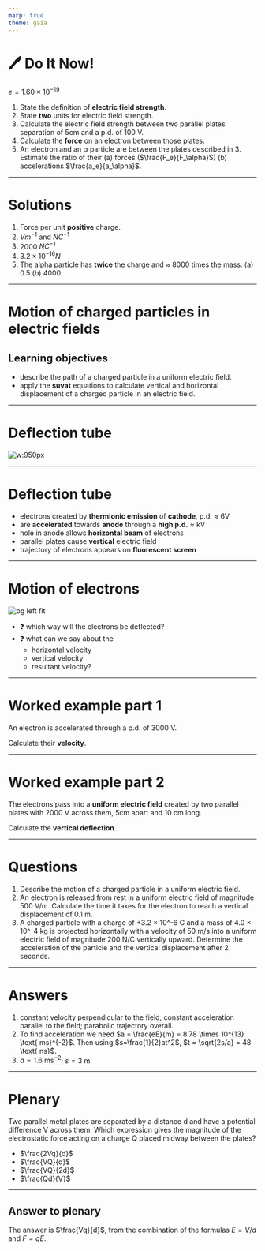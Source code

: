 ```yaml
---
marp: true
theme: gaia
---
```


# :pen: Do It Now!

$e = 1.60 \times 10^{-19}$

1. State the definition of **electric field strength**.
2. State **two** units for electric field strength.
3. Calculate the electric field strength between two parallel plates separation of 5cm and a p.d. of 100 V.
3. Calculate the **force** on an electron between those plates.
4. An electron and an &alpha; particle are between the plates described in 3. Estimate the ratio of their (a) forces ($\frac{F_e}{F_\alpha}$) (b) accelerations $\frac{a_e}{a_\alpha}$.

---

# Solutions

1. Force per unit **positive** charge.
2. $Vm^{-1}$ and $NC^{-1}$
3. 2000 $NC^{-1}$
4. $3.2 \times 10^{-16} N$
5. The alpha particle has **twice** the charge and &approx; 8000 times the mass. (a) 0.5 (b) 4000

---

# Motion of charged particles in electric fields

## Learning objectives

- describe the path of a charged particle in a uniform electric field.
- apply the **suvat** equations to calculate vertical and horizontal displacement of a charged particle in an electric field.

---

# Deflection tube

![w:950px](https://spark.iop.org/sites/default/files/image/electron-deflection-tube-using-an-electric-field2-1839.jpg)

---

# Deflection tube

- electrons created by **thermionic emission** of **cathode**, p.d. &approx; 6V
- are **accelerated** towards **anode** through a **high p.d.** &approx; kV
- hole in anode allows **horizontal beam** of electrons
- parallel plates cause **vertical** electric field
- trajectory of electrons appears on **fluorescent screen**

---

# Motion of electrons

![bg left fit](https://spark.iop.org/sites/default/files/image/electron-deflection-tube-using-an-electric-field2-1839.jpg)

- :question: which way will the electrons be deflected?
- :question: what can we say about the
  - horizontal velocity
  - vertical velocity
  - resultant velocity?

---

# Worked example part 1

An electron is accelerated through a p.d. of 3000 V.

Calculate their **velocity**.

---

# Worked example part 2

The electrons pass into a **uniform electric field** created by two parallel plates with 2000 V across them, 5cm apart and 10 cm long.

Calculate the **vertical deflection**.

---

# Questions

1. Describe the motion of a charged particle in a uniform electric field.
2. An electron is released from rest in a uniform electric field of magnitude 500 V/m. Calculate the time it takes for the electron to reach a vertical displacement of 0.1 m.
3. A charged particle with a charge of +3.2 × 10^-6 C and a mass of 4.0 × 10^-4 kg is projected horizontally with a velocity of 50 m/s into a uniform electric field of magnitude 200 N/C vertically upward. Determine the acceleration of the particle and the vertical displacement after 2 seconds.

---

# Answers

1. constant velocity perpendicular to the field; constant acceleration parallel to the field; parabolic trajectory overall.
2. To find acceleration we need $a = \frac{eE}{m} = 8.78 \times 10^{13} \text{ ms}^{-2}$. Then using $s=\frac{1}{2}at^2$, $t = \sqrt{2s/a} = 48 \text{ ns}$.
3. $a = 1.6 \text{ ms}^{-2}$; $s=3 \text{ m}$
---

# Plenary

Two parallel metal plates are separated by a distance d and have a potential difference V across them. Which expression gives the magnitude of the electrostatic force acting on a charge Q placed midway between the plates?

- $\frac{2Vq}{d}$
- $\frac{VQ}{d}$
- $\frac{VQ}{2d}$
- $\frac{Qd}{V}$

---

## Answer to plenary

The answer is $\frac{Vq}{d}$, from the combination of the formulas $E=V/d$ and $F=qE$.